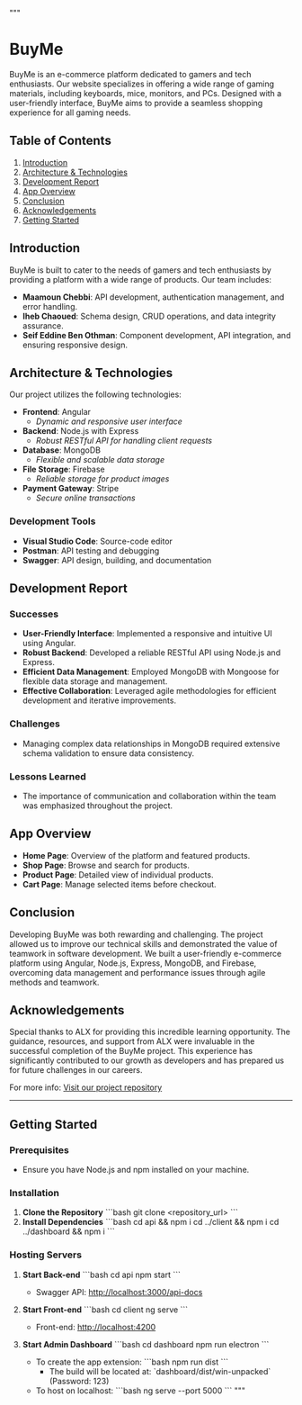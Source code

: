 """

# BuyMe

BuyMe is an e-commerce platform dedicated to gamers and tech enthusiasts. Our website specializes in offering a wide range of gaming materials, including keyboards, mice, monitors, and PCs. Designed with a user-friendly interface, BuyMe aims to provide a seamless shopping experience for all gaming needs.

## Table of Contents

1. [Introduction](#introduction)
2. [Architecture & Technologies](#architecture--technologies)
3. [Development Report](#development-report)
4. [App Overview](#app-overview)
5. [Conclusion](#conclusion)
6. [Acknowledgements](#acknowledgements)
7. [Getting Started](#getting-started)

## Introduction

BuyMe is built to cater to the needs of gamers and tech enthusiasts by providing a platform with a wide range of products. Our team includes:

- **Maamoun Chebbi**: API development, authentication management, and error handling.
- **Iheb Chaoued**: Schema design, CRUD operations, and data integrity assurance.
- **Seif Eddine Ben Othman**: Component development, API integration, and ensuring responsive design.

## Architecture & Technologies

Our project utilizes the following technologies:

- **Frontend**: Angular
  - _Dynamic and responsive user interface_
- **Backend**: Node.js with Express
  - _Robust RESTful API for handling client requests_
- **Database**: MongoDB
  - _Flexible and scalable data storage_
- **File Storage**: Firebase
  - _Reliable storage for product images_
- **Payment Gateway**: Stripe
  - _Secure online transactions_

### Development Tools

- **Visual Studio Code**: Source-code editor
- **Postman**: API testing and debugging
- **Swagger**: API design, building, and documentation

## Development Report

### Successes

- **User-Friendly Interface**: Implemented a responsive and intuitive UI using Angular.
- **Robust Backend**: Developed a reliable RESTful API using Node.js and Express.
- **Efficient Data Management**: Employed MongoDB with Mongoose for flexible data storage and management.
- **Effective Collaboration**: Leveraged agile methodologies for efficient development and iterative improvements.

### Challenges

- Managing complex data relationships in MongoDB required extensive schema validation to ensure data consistency.

### Lessons Learned

- The importance of communication and collaboration within the team was emphasized throughout the project.

## App Overview

- **Home Page**: Overview of the platform and featured products.
- **Shop Page**: Browse and search for products.
- **Product Page**: Detailed view of individual products.
- **Cart Page**: Manage selected items before checkout.

## Conclusion

Developing BuyMe was both rewarding and challenging. The project allowed us to improve our technical skills and demonstrated the value of teamwork in software development. We built a user-friendly e-commerce platform using Angular, Node.js, Express, MongoDB, and Firebase, overcoming data management and performance issues through agile methods and teamwork.

## Acknowledgements

Special thanks to ALX for providing this incredible learning opportunity. The guidance, resources, and support from ALX were invaluable in the successful completion of the BuyMe project. This experience has significantly contributed to our growth as developers and has prepared us for future challenges in our careers.

For more info: [Visit our project repository](https://github.com/watch14/E-Com-Project-Back-end)

---

## Getting Started

### Prerequisites

- Ensure you have Node.js and npm installed on your machine.

### Installation

1. **Clone the Repository**
   \`\`\`bash
   git clone <repository_url>
   \`\`\`
2. **Install Dependencies**
   \`\`\`bash
   cd api && npm i
   cd ../client && npm i
   cd ../dashboard && npm i
   \`\`\`

### Hosting Servers

1. **Start Back-end**
   \`\`\`bash
   cd api
   npm start
   \`\`\`

   - Swagger API: [http://localhost:3000/api-docs](http://localhost:3000/api-docs)

2. **Start Front-end**
   \`\`\`bash
   cd client
   ng serve
   \`\`\`

   - Front-end: [http://localhost:4200](http://localhost:4200)

3. **Start Admin Dashboard**
   \`\`\`bash
   cd dashboard
   npm run electron
   \`\`\`
   - To create the app extension:
     \`\`\`bash
     npm run dist
     \`\`\`
     - The build will be located at: \`dashboard/dist/win-unpacked\` (Password: 123)
   - To host on localhost:
     \`\`\`bash
     ng serve --port 5000
     \`\`\`
     """

